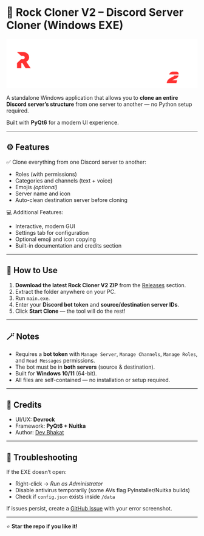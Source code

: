 # 💠 Rock Cloner V2 – Discord Server Cloner (Windows EXE)

![Rock Cloner V2](ROCK_CLONER.png)

A standalone Windows application that allows you to **clone an entire Discord server’s structure** from one server to another — no Python setup required.  

Built with **PyQt6** for a modern UI experience.

---

## ⚙️ Features

✅ Clone everything from one Discord server to another:
- Roles (with permissions)  
- Categories and channels (text + voice)  
- Emojis *(optional)*  
- Server name and icon  
- Auto-clean destination server before cloning  

💻 Additional Features:
- Interactive, modern GUI  
- Settings tab for configuration  
- Optional emoji and icon copying  
- Built-in documentation and credits section  

---

## 🚀 How to Use

1. **Download the latest Rock Cloner V2 ZIP** from the [Releases](../../releases/tag/2.0) section.  
2. Extract the folder anywhere on your PC.  
3. Run `main.exe`.  
4. Enter your **Discord bot token** and **source/destination server IDs**.  
5. Click **Start Clone** — the tool will do the rest!  

---

## 🪄 Notes

- Requires a **bot token** with `Manage Server`, `Manage Channels`, `Manage Roles`, and `Read Messages` permissions.  
- The bot must be in **both servers** (source & destination).  
- Built for **Windows 10/11** (64-bit).  
- All files are self-contained — no installation or setup required.  

---

## 🧩 Credits

- UI/UX: **Devrock**  
- Framework: **PyQt6 + Nuitka**  
- Author: [Dev Bhakat](https://github.com/devrock07)  

---

## 🐛 Troubleshooting

If the EXE doesn’t open:
- Right-click → *Run as Administrator*  
- Disable antivirus temporarily (some AVs flag PyInstaller/Nuitka builds)  
- Check if `config.json` exists inside `/data`  

If issues persist, create a [GitHub Issue](../../issues) with your error screenshot.

---

⭐ **Star the repo if you like it!**

